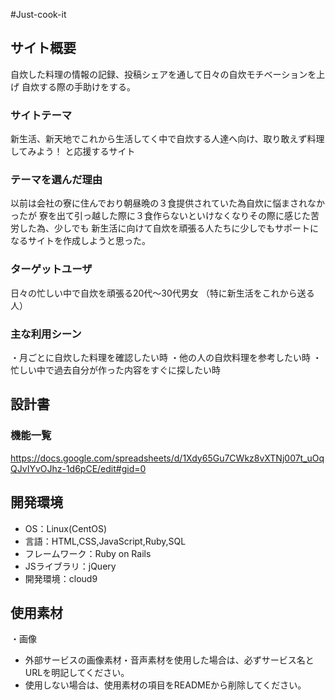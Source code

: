 #Just-cook-it


## サイト概要
自炊した料理の情報の記録、投稿シェアを通して日々の自炊モチベーションを上げ
自炊する際の手助けをする。
### サイトテーマ
新生活、新天地でこれから生活してく中で自炊する人達へ向け、取り敢えず料理してみよう！
と応援するサイト
### テーマを選んだ理由
以前は会社の寮に住んでおり朝昼晩の３食提供されていた為自炊に悩まされなかったが
寮を出て引っ越した際に３食作らないといけなくなりその際に感じた苦労した為、少しでも
新生活に向けて自炊を頑張る人たちに少しでもサポートになるサイトを作成しようと思った。
### ターゲットユーザ
日々の忙しい中で自炊を頑張る20代〜30代男女
（特に新生活をこれから送る人）

### 主な利用シーン
・月ごとに自炊した料理を確認したい時
・他の人の自炊料理を参考したい時
・忙しい中で過去自分が作った内容をすぐに探したい時
## 設計書

### 機能一覧
https://docs.google.com/spreadsheets/d/1Xdy65Gu7CWkz8vXTNj007t_uOqQJvIYvOJhz-1d6pCE/edit#gid=0

## 開発環境
- OS：Linux(CentOS)
- 言語：HTML,CSS,JavaScript,Ruby,SQL
- フレームワーク：Ruby on Rails
- JSライブラリ：jQuery
- 開発環境：cloud9

## 使用素材
・画像
- 外部サービスの画像素材・音声素材を使用した場合は、必ずサービス名とURLを明記してください。
- 使用しない場合は、使用素材の項目をREADMEから削除してください。
